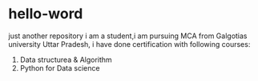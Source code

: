 # hello-word
just another repository
i am a student,i am pursuing MCA from Galgotias university Uttar Pradesh, i have done certification with following courses:
1. Data structurea & Algorithm
2. Python for Data science
